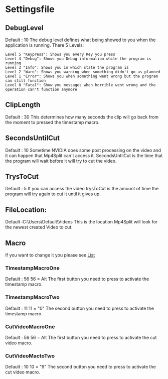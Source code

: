 # Settingsfile

## DebugLevel

Default : 10
The debug level defines what being showed to you when the application is running. There 5 Levels:
```
Level 5 "Keypress": Shows you every Key you press
Level 4 "Debug": Shows you Debug information while the program is running
Level 3 "Info": Shows you in which state the program is
Level 2 "Warn": Shows you warning when something didn't go as planned
Level 1 "Error": Shows you when something went wrong but the program can still function
Level 0 "Fatal": Show you messages when horrible went wrong and the operation can't function anymore
```

## ClipLength

Default : 30
This determines how many seconds the clip will go back from the moment to pressed the timestamp macro.

## SecondsUntilCut

Default : 10
Sometime NVIDIA does some post processing on the video and it can happen that Mp4Split can't access it. SecondsUntilCut is the time that the program will wait before it will try to cut the video.

## TrysToCut

Default : 5
If you can access the video trysToCut is the amount of time the program will try again to cut it until it gives up.

## FileLocation:

Default :C:\Users\Default\Videos
This is the location Mp4Split will look for the newest created Video to cut.

## Macro

If you want to change it you please see [List](MacroList)

### TimestampMacroOne

Default : 56 
56 = Alt
The first button you need to press to activate the timestamp macro.

### TimestampMacroTwo

Default : 11
11 = "0"
The second button you need to press to activate the timestamp macro.

### CutVideoMacroOne

Default : 56
56 = Alt
The first button you need to press to activate the cut video macro.

### CutVideoMactoTwo

Default : 10
10 = "9"
The second button you need to press to activate the cut video macro.
